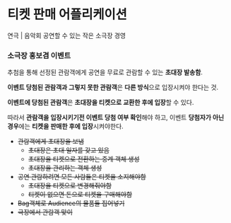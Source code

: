 # 티켓 판매 어플리케이션
연극 | 음악회 공연할 수 있는 작은 소극장 경영

### 소극장 홍보겸 이벤트

추첨을 통해 선정된 관람객에게 공연을 무료로 관람할 수 있는 **초대장 발송함**.

**이벤트 당첨된 관람객과 그렇지 못한 관람객**은 **다른 방식**으로 입장시켜야 한다는 것.

**이벤트에 당첨된 관람객**은 **초대장을 티켓으로 교환한 후에 입장**할 수 있다.

따라서 **관람객을 입장시키기전 이벤트 당첨 여부 확인**해야 하고, 이벤트 **당첨자가 아닌 경우**에는 **티켓을 판매한 후에 입장**시켜야한다.

- ~~관람객에게 초대장을 보냄~~
  - ~~초대장은 초대 일자를 갖고 있음~~
  - ~~초대장을 티켓으로 전환하는 중계 객체 생성~~
  - ~~초대장을 관리하는 객체 생성~~
- ~~공연 관람하려면 모든 사람들은 티켓을 소지해야함~~
  - ~~초대장을 티켓으로 변경해줘야함~~
  - ~~티켓이 없으면 돈으로 티켓을 구매해야함~~
- ~~Bag객체로 Audience의 물품들 집어넣기~~
- ~~극장에서 관람객 맞이~~